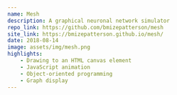 ```yaml
---
name: Mesh
description: A graphical neuronal network simulator
repo_link: https://github.com/bmizepatterson/mesh
site_link: https://bmizepatterson.github.io/mesh/
date: 2018-08-14
image: assets/img/mesh.png
highlights: 
    - Drawing to an HTML canvas element
    - JavaScript animation
    - Object-oriented programming
    - Graph display
---
```

